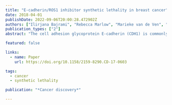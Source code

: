 ```yaml
---
title: "E-cadherin/ROS1 inhibitor synthetic lethality in breast cancer"
date: 2018-04-01
publishDate: 2022-09-06T20:00:28.472902Z
authors: ["Ilirjana Bajrami", "Rebecca Marlow", "Marieke van de Ven", "Rachel Brough", "Helen N Pemberton", "Jessica Frankum", "Feifei Song", "Rumana Rafiq", "Asha Konde", "Dragomir B Krastev", " others"]
publication_types: ["2"]
abstract: "The cell adhesion glycoprotein E-cadherin (CDH1) is commonly inactivated in breast tumors. Precision medicine approaches that exploit this characteristic are not available. Using perturbation screens in breast tumor cells with CRISPR/Cas9-engineered *CDH1* mutations, we identified synthetic lethality between E-cadherin deficiency and inhibition of the tyrosine kinase ROS1. Data from large-scale genetic screens in molecularly diverse breast tumor cell lines established that the E-cadherin/ROS1 synthetic lethality was not only robust in the face of considerable molecular heterogeneity but was also elicited with clinical ROS1 inhibitors, including foretinib and crizotinib. ROS1 inhibitors induced mitotic abnormalities and multinucleation in E-cadherin–defective cells, phenotypes associated with a defect in cytokinesis and aberrant p120 catenin phosphorylation and localization. *In vivo*, ROS1 inhibitors produced profound antitumor effects in multiple models of E-cadherin–defective breast cancer. These data therefore provide the preclinical rationale for assessing ROS1 inhibitors, such as the licensed drug crizotinib, in appropriately stratified patients."

featured: false

links:
  - name: Paper
    url: https://doi.org/10.1158/2159-8290.CD-17-0603

tags:
  - cancer
  - synthetic lethality

publication: "*Cancer discovery*"

---
```


